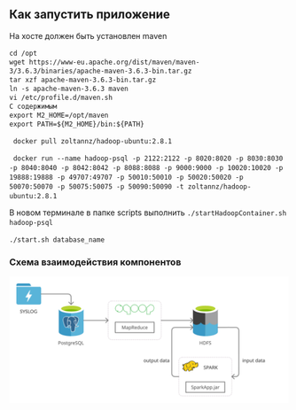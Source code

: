 ## Как запустить приложение

На хосте должен быть установлен maven
    
    cd /opt
    wget https://www-eu.apache.org/dist/maven/maven-3/3.6.3/binaries/apache-maven-3.6.3-bin.tar.gz
    tar xzf apache-maven-3.6.3-bin.tar.gz
    ln -s apache-maven-3.6.3 maven
    vi /etc/profile.d/maven.sh
    С содержимым
    export M2_HOME=/opt/maven
    export PATH=${M2_HOME}/bin:${PATH}


` docker pull zoltannz/hadoop-ubuntu:2.8.1`

` docker run --name hadoop-psql -p 2122:2122 -p 8020:8020 -p 8030:8030 -p 8040:8040 -p 8042:8042 -p 8088:8088 -p 9000:9000 -p 10020:10020 -p 19888:19888 -p 49707:49707 -p 50010:50010 -p 50020:50020 -p 50070:50070 -p 50075:50075 -p 50090:50090 -t zoltannz/hadoop-ubuntu:2.8.1`


В новом терминале в папке scripts выполнить `./startHadoopContainer.sh hadoop-psql` 

`./start.sh database_name`

### Cхема взаимодействия компонентов
![Scheme](arch.png)

